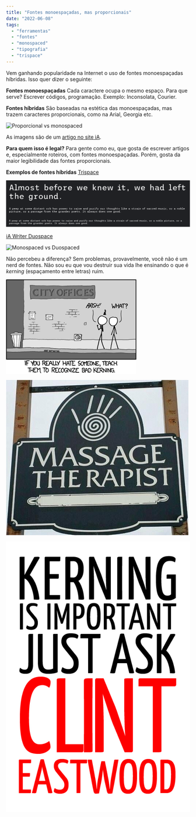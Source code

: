 ```yaml
---
title: "Fontes monoespaçadas, mas proporcionais"
date: "2022-06-08"
tags: 
  - "ferramentas"
  - "fontes"
  - "monospaced"
  - "tipografia"
  - "trispace"
---
```


Vem ganhando popularidade na Internet o uso de fontes monoespaçadas híbridas. Isso quer dizer o seguinte:

**Fontes monoespaçadas** Cada caractere ocupa o mesmo espaço. Para que serve? Escrever códigos, programação. Exemplo: Inconsolata, Courier.

**Fontes híbridas** São baseadas na estética das monoespaçadas, mas trazem caracteres proporcionais, como na Arial, Georgia etc.

![Proporcional vs monospaced](https://eduf.me/wp-content/uploads/2022/06/Proportional-vs-Monospace.webp)

As imagens são de um [artigo no site iA](https://ia.net/topics/in-search-of-the-perfect-writing-font).

**Para quem isso é legal?** Para gente como eu, que gosta de escrever artigos e, especialmente roteiros, com fontes monoespaçadas. Porém, gosta da maior legibilidade das fontes proporcionais.

**Exemplos de fontes híbridas** [Trispace](https://fonts.google.com/specimen/Trispace)

![Trispace](images/trispace.png)

[iA Writer Duospace](https://ia.net/topics/in-search-of-the-perfect-writing-font)

![Monospaced vs Duospaced](https://eduf.me/wp-content/uploads/2022/06/Monospace-and-Duospace.webp)

Não percebeu a diferença? Sem problemas, provavelmente, você não é um nerd de fontes. Não sou eu que vou destruir sua vida lhe ensinando o que é _kerning_ (espaçamento entre letras) ruim.

![Original XKCD Kerning Comics](images/kerning.png)

![Bad Kerning Therapist](images/Iblamexkcdforteachingmeaboutbadkerning_a563c3c0a1036735d5a82d25d3b59c6f.jpg)

![Clint Eastwood Bad Kerning](images/mskcQ.jpg)
